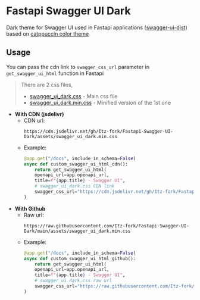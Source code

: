# Fastapi Swagger UI Dark
Dark theme for Swagger UI used in Fastapi applications ([swagger-ui-dist](https://cdn.jsdelivr.net/npm/swagger-ui-dist@4/swagger-ui.css)) based on [catppuccin color theme](https://github.com/catppuccin/catppuccin)


## Usage
You can pass the cdn link to `swagger_css_url` parameter in `get_swagger_ui_html` function in Fastapi

> There are 2 css files,
> - [swagger_ui_dark.css](assets/swagger_ui_dark.css) - Main css file
> - [swagger_ui_dark.min.css](assets/swagger_ui_dark.min.css) - Minified version of the 1st one

- **With CDN (jsdelivr)**
    - CDN url:
        ```
        https://cdn.jsdelivr.net/gh/Itz-fork/Fastapi-Swagger-UI-Dark/assets/swagger_ui_dark.min.css
        ```
    - Example:
        ```python
        @app.get("/docs", include_in_schema=False)
        async def custom_swagger_ui_html_cdn():
            return get_swagger_ui_html(
            openapi_url=app.openapi_url,
            title=f"{app.title} - Swagger UI",
            # swagger_ui_dark.css CDN link
            swagger_css_url="https://cdn.jsdelivr.net/gh/Itz-fork/Fastapi-Swagger-UI-Dark/assets/swagger_ui_dark.min.css"
        )
        ```
- **With Github**
    - Raw url:
        ```
        https://raw.githubusercontent.com/Itz-fork/Fastapi-Swagger-UI-Dark/main/assets/swagger_ui_dark.min.css
        ```
    - Example:
        ```python
        @app.get("/docs", include_in_schema=False)
        async def custom_swagger_ui_html_github():
            return get_swagger_ui_html(
            openapi_url=app.openapi_url,
            title=f"{app.title} - Swagger UI",
            # swagger_ui_dark.css raw url
            swagger_css_url="https://raw.githubusercontent.com/Itz-fork/Fastapi-Swagger-UI-Dark/main/assets/swagger_ui_dark.min.css"
        )
        ```